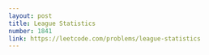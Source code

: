 ```yaml
---
layout: post
title: League Statistics
number: 1841
link: https://leetcode.com/problems/league-statistics
---
```

